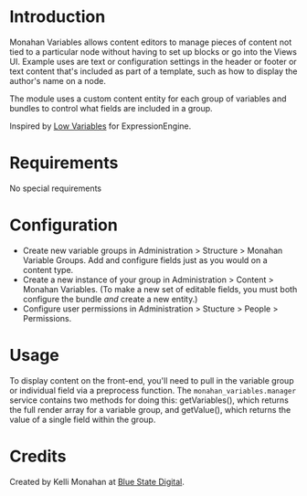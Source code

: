 # Introduction

Monahan Variables allows content editors to manage pieces of content
not tied to a particular node without having to set up blocks or go
into the Views UI. Example uses are text or configuration settings 
in the header or footer or text content that's included as part of a
template, such as how to display the author's name on a node.

The module uses a custom content entity for each group of variables and
bundles to control what fields are included in a group.

Inspired by [Low Variables](http://gotolow.com/addons/low-variables) for
ExpressionEngine.

# Requirements
No special requirements

# Configuration
* Create new variable groups in Administration > Structure > Monahan Variable 
Groups. Add and configure fields just as you would on a content type.
* Create a new instance of your group in Administration > Content > Monahan 
Variables. (To make a new set of editable fields, you must both configure the 
bundle *and* create a new entity.)
* Configure user permissions in Administration > Stucture > People > 
Permissions.

# Usage    
To display content on the front-end, you'll need to pull in the variable group
or individual field via a preprocess function. The `monahan_variables.manager` 
service contains two methods for doing this: getVariables(), which returns the 
full render array for a variable group, and getValue(), which returns the value 
of a single field within the group.

# Credits
Created by Kelli Monahan at [Blue State Digital](http://www.bluestatedigital.com).